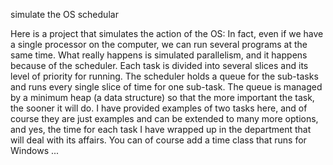 simulate the OS schedular

Here is a project that simulates the action of the OS: In fact, even if we have a single processor on the computer, we can run several programs at the same time. What really happens is simulated parallelism, and it happens because of the scheduler. Each task is divided into several slices and its level of priority for running. The scheduler holds a queue for the sub-tasks and runs every single slice of time for one sub-task. The queue is managed by a minimum heap (a data structure) so that the more important the task, the sooner it will do. I have provided examples of two tasks here, and of course they are just examples and can be extended to many more options, and yes, the time for each task I have wrapped up in the department that will deal with its affairs. You can of course add a time class that runs for Windows ...